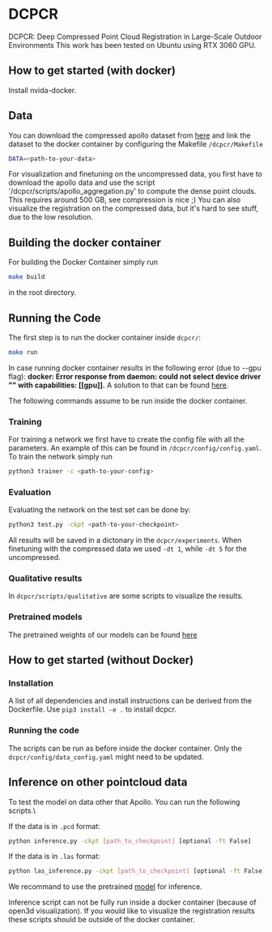 # DCPCR
DCPCR: Deep Compressed Point Cloud Registration in Large-Scale Outdoor Environments
This work has been tested on Ubuntu using RTX 3060 GPU.
## How to get started (with docker)

Install nvida-docker.

## Data

You can download the compressed apollo dataset from [here](https://www.ipb.uni-bonn.de/html/projects/dcpcr/apollo-compressed.zip) and link the dataset to the docker container by configuring the Makefile `/dcpcr/Makefile`

```sh
DATA=<path-to-your-data>
```

For visualization and finetuning on the uncompressed data, you first have to download the apollo data and use the script '/dcpcr/scripts/apollo_aggregation.py' to compute the dense point clouds. This requires around 500 GB, see compression is nice ;)
You can also visualize the registration on the compressed data, but it's hard to see stuff, due to the low resolution.

## Building the docker container

For building the Docker Container simply run

```sh
make build
```

in the root directory.

## Running the Code

The first step is to run the docker container inside `dcpcr/`:

```sh
make run
```
In case running docker container results in the following error (due to --gpu flag):
**docker: Error response from daemon: could not select device driver "" with capabilities: [[gpu]].**
A solution to that can be found [here](https://askubuntu.com/questions/1400476/docker-error-response-from-daemon-could-not-select-device-driver-with-capab).

The following commands assume to be run inside the docker container.

### Training

For training a network we first have to create the config file with all the parameters.
An example of this can be found in `/dcpcr/config/config.yaml`.
To train the network simply run

```sh
python3 trainer -c <path-to-your-config>
```

### Evaluation

Evaluating the network on the test set can be done by:

```sh
python3 test.py -ckpt <path-to-your-checkpoint>
```

All results will be saved in a dictonary in the `dcpcr/experiments`. When finetuning with the compressed data we used `-dt 1`, while `-dt 5` for the uncompressed.

### Qualitative results

In `dcpcr/scripts/qualitative` are some scripts to visualize the results.

### Pretrained models

The pretrained weights of our models can be found [here](https://www.ipb.uni-bonn.de/html/projects/dcpcr/model_paper.ckpt)

## How to get started (without Docker)

### Installation

A list of all dependencies and install instructions can be derived from the Dockerfile.
Use `pip3 install -e .` to install dcpcr.

### Running the code

The scripts can be run as before inside the docker container. Only the `dcpcr/config/data_config.yaml` might need to be updated.

## Inference on other pointcloud data

To test the model on data other that Apollo. You can run the following scripts.\\

If the data is in `.pcd` format:
```sh
python inference.py -ckpt [path_to_checkpoint] [optional -ft False]
```
If the data is in `.las` format:
```sh
python las_inference.py -ckpt [path_to_checkpoint] [optional -ft False]
```
We recommand to use the pretrained [model](https://www.ipb.uni-bonn.de/html/projects/dcpcr/model_paper.ckpt) for inference.

Inference script can not be fully run inside a docker container (because of open3d visualization). If you would like to visualize the registration results these scripts should be outside of the docker container.